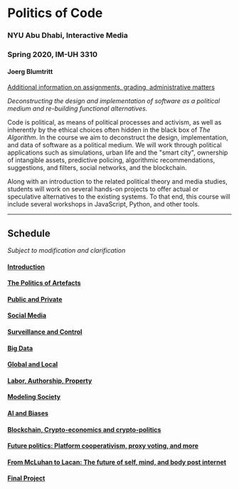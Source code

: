 # Politics of Code
### NYU Abu Dhabi, Interactive Media
### Spring 2020, IM-UH 3310
#### Joerg Blumtritt
[Additional information on assignments, grading, administrative matters](https://github.com/jbenno/nyuad_politics_of_code/wiki/Additional-Information)

*Deconstructing the design and implementation of software as a political medium and re-building functional alternatives.*

Code is political, as means of political processes and activism, as well as inherently by the ethical choices often hidden in the black box of *The Algorithm*.
In the course we aim to deconstruct the design, implementation, and data of software as a political medium. We will work through political applications such as simulations, urban life and the "smart city", ownership of intangible assets, predictive policing, algorithmic recommendations, suggestions, and filters, social networks, and the blockchain.

Along with an introduction to the related political theory and media studies, students will work on several hands-on projects to offer actual or speculative alternatives to the existing systems. To that end, this course will include several workshops in JavaScript, Python, and other tools.

***

## Schedule
*Subject to modification and clarification*

#### [Introduction](01.md)
#### [The Politics of Artefacts](02.md)
#### [Public and Private](03.md)
#### [Social Media](04.md)
#### [Surveillance and Control](05.md)
#### [Big Data](06.md)
#### [Global and Local](07.md)
#### [Labor, Authorship, Property](08.md)
#### [Modeling Society](09.md)
#### [AI and Biases](10.md)
#### [Blockchain, Crypto-economics and crypto-politics](11.md)
#### [Future politics: Platform cooperativism, proxy voting, and more](12.md)
#### [From McLuhan to Lacan: The future of self, mind, and body post internet](13.md)
#### [Final Project](14.md)

